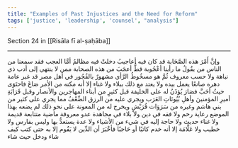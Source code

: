```yaml
---
title: "Examples of Past Injustices and the Need for Reform"
tags: ['justice', 'leadership', 'counsel', "analysis"]
---
```


 Section 24 in [[Risāla fī al-ṣaḥāba]]

---
وإنَّ أَمْرَ هذه الصَّحَابة قد كان فيه أعاجيبُ دخلتْ فيه مظالمُ أمَّا العجب فقد سمعنا من الناس من يقُولُ ما رأينا أعْجُوبة قطُّ أعجَبَ من هذه الصحابة ممن لا ينتهي إلى أدب ذي نباهة ولا حسب معروف ثُمَّ هو مسخُوطُ الرَّأي مشهورٌ بالفُجُور في أهل مصر قد غبر عامة دهره صانعًا يعمل بيده ولا يعتد مع ذلك ببلاء ولا غناء إلا أنه مكنه من الأمر صَاغَ فاحتَوَى حيثُ أحَبَّ فصَارَ يُؤذَنُ له على الخليفة قبل كثيرٍ من أبناء المهاجرين والأنصار وقبل قَرَابَةِ أميرِ المؤمنينَ وأهلِ بُيُوتَاتِ العَرَب ويجري عليه من الرزق الضِّعْفُ مما يجري على كثير من بني هاشم وغيره من سَرَوَات قُرَيْشٍ ويخرج له من المعونة على نحو ذلك لم يضعه بهذا الموضع رعاية رحم ولا فقه في دين ولا بلاء في مجاهدة عدو معروفة ماضية متتابعة قديمة ولا غناء حديث ولا حاجة إليه في شيء من الأشياء ولا عدة يستعدُّ بها  وليس بفارس ولا خطيب ولا عَلَّامَة إلا أنه خدم كاتبًا أو حَاجبًا فأخْبَرَ أن الدِّين لا يَقُوم إلا به حتى كتب كيف شاء ودخل حيث شاء

